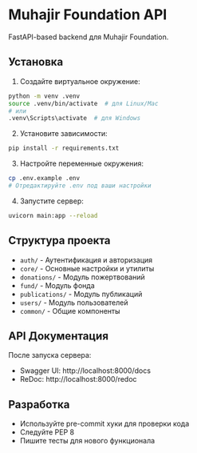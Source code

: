 # Muhajir Foundation API

FastAPI-based backend для Muhajir Foundation.

## Установка

1. Создайте виртуальное окружение:
```bash
python -m venv .venv
source .venv/bin/activate  # для Linux/Mac
# или
.venv\Scripts\activate  # для Windows
```

2. Установите зависимости:
```bash
pip install -r requirements.txt
```

3. Настройте переменные окружения:
```bash
cp .env.example .env
# Отредактируйте .env под ваши настройки
```

4. Запустите сервер:
```bash
uvicorn main:app --reload
```

## Структура проекта

- `auth/` - Аутентификация и авторизация
- `core/` - Основные настройки и утилиты
- `donations/` - Модуль пожертвований
- `fund/` - Модуль фонда
- `publications/` - Модуль публикаций
- `users/` - Модуль пользователей
- `common/` - Общие компоненты

## API Документация

После запуска сервера:
- Swagger UI: http://localhost:8000/docs
- ReDoc: http://localhost:8000/redoc

## Разработка

- Используйте pre-commit хуки для проверки кода
- Следуйте PEP 8
- Пишите тесты для нового функционала

